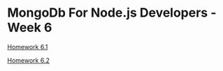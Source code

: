 # MongoDb For Node.js Developers - Week 6

[Homework 6.1](hw6_1/hw6_1.md)

[Homework 6.2](hw6_2/hw6_2.md)

